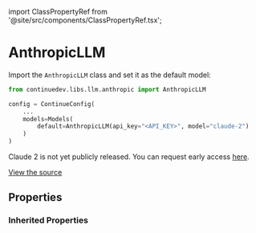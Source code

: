 import ClassPropertyRef from '@site/src/components/ClassPropertyRef.tsx';

# AnthropicLLM

Import the `AnthropicLLM` class and set it as the default model:

```python title="~/.continue/config.py"
from continuedev.libs.llm.anthropic import AnthropicLLM

config = ContinueConfig(
    ...
    models=Models(
        default=AnthropicLLM(api_key="<API_KEY>", model="claude-2")
    )
)
```

Claude 2 is not yet publicly released. You can request early access [here](https://www.anthropic.com/earlyaccess).

[View the source](https://github.com/continuedev/continue/blob/main/server/continuedev/libs/llm/anthropic.py)

## Properties



### Inherited Properties

<ClassPropertyRef name='title' details='{&quot;title&quot;: &quot;Title&quot;, &quot;description&quot;: &quot;A title that will identify this model in the model selection dropdown&quot;, &quot;type&quot;: &quot;string&quot;}' required={false} default=""/>
<ClassPropertyRef name='unique_id' details='{&quot;title&quot;: &quot;Unique Id&quot;, &quot;description&quot;: &quot;The unique ID of the user.&quot;, &quot;type&quot;: &quot;string&quot;}' required={false} default=""/>
<ClassPropertyRef name='model' details='{&quot;title&quot;: &quot;Model&quot;, &quot;description&quot;: &quot;The name of the model to be used (e.g. gpt-4, codellama)&quot;, &quot;default&quot;: &quot;claude-2&quot;, &quot;type&quot;: &quot;string&quot;}' required={false} default="claude-2"/>
<ClassPropertyRef name='system_message' details='{&quot;title&quot;: &quot;System Message&quot;, &quot;description&quot;: &quot;A system message that will always be followed by the LLM&quot;, &quot;type&quot;: &quot;string&quot;}' required={false} default=""/>
<ClassPropertyRef name='context_length' details='{&quot;title&quot;: &quot;Context Length&quot;, &quot;description&quot;: &quot;The maximum context length of the LLM in tokens, as counted by count_tokens.&quot;, &quot;default&quot;: 2048, &quot;type&quot;: &quot;integer&quot;}' required={false} default="2048"/>
<ClassPropertyRef name='completion_options' details='{&quot;title&quot;: &quot;Completion Options&quot;, &quot;description&quot;: &quot;Options for the completion endpoint. Read more about the completion options in the documentation.&quot;, &quot;default&quot;: {&quot;temperature&quot;: null, &quot;top_p&quot;: null, &quot;top_k&quot;: null, &quot;presence_penalty&quot;: null, &quot;frequency_penalty&quot;: null, &quot;stop&quot;: null, &quot;max_tokens&quot;: 600}, &quot;allOf&quot;: [{&quot;$ref&quot;: &quot;#/definitions/BaseCompletionOptions&quot;}]}' required={false} default="{&#x27;temperature&#x27;: None, &#x27;top_p&#x27;: None, &#x27;top_k&#x27;: None, &#x27;presence_penalty&#x27;: None, &#x27;frequency_penalty&#x27;: None, &#x27;stop&#x27;: None, &#x27;max_tokens&#x27;: 600}"/>
<ClassPropertyRef name='request_options' details='{&quot;title&quot;: &quot;Request Options&quot;, &quot;description&quot;: &quot;Options for the HTTP request to the LLM.&quot;, &quot;default&quot;: {&quot;timeout&quot;: 300, &quot;verify_ssl&quot;: null, &quot;ca_bundle_path&quot;: null, &quot;proxy&quot;: null, &quot;headers&quot;: null}, &quot;allOf&quot;: [{&quot;$ref&quot;: &quot;#/definitions/RequestOptions&quot;}]}' required={false} default="{&#x27;timeout&#x27;: 300, &#x27;verify_ssl&#x27;: None, &#x27;ca_bundle_path&#x27;: None, &#x27;proxy&#x27;: None, &#x27;headers&#x27;: None}"/>
<ClassPropertyRef name='prompt_templates' details='{&quot;title&quot;: &quot;Prompt Templates&quot;, &quot;description&quot;: &quot;A dictionary of prompt templates that can be used to customize the behavior of the LLM in certain situations. For example, set the \&quot;edit\&quot; key in order to change the prompt that is used for the /edit slash command. Each value in the dictionary is a string templated in mustache syntax, and filled in at runtime with the variables specific to the situation. See the documentation for more information.&quot;, &quot;default&quot;: {}, &quot;type&quot;: &quot;object&quot;}' required={false} default="{}"/>
<ClassPropertyRef name='api_key' details='{&quot;title&quot;: &quot;Api Key&quot;, &quot;type&quot;: &quot;string&quot;}' required={false} default=""/>
<ClassPropertyRef name='api_base' details='{&quot;title&quot;: &quot;Api Base&quot;, &quot;description&quot;: &quot;The base URL of the LLM API.&quot;, &quot;type&quot;: &quot;string&quot;}' required={false} default=""/>
